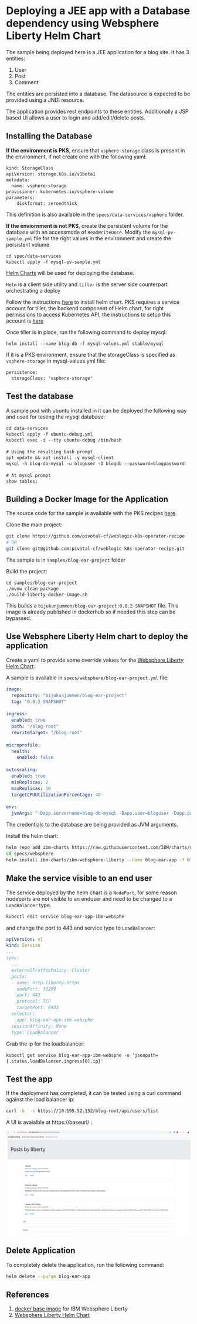 # Deploying a JEE app with a Database dependency using Websphere Liberty Helm Chart

The sample being deployed here is a JEE application for a blog site. It has 3 entities:

1. User 
2. Post 
3. Comment 

The entities are persisted into a database. The datasource is expected to be provided using a JNDI resource. 

The application provides rest endpoints to these entities. Additionally a JSP based UI allows a user to login and add/edit/delete posts.

## Installing the Database

**If the environment is PKS**, ensure that `vsphere-storage` class is present in the environment, if not create one with the following yaml:

```
kind: StorageClass
apiVersion: storage.k8s.io/v1beta1
metadata:
  name: vsphere-storage
provisioner: kubernetes.io/vsphere-volume
parameters:
    diskformat: zeroedthick
```

This definition is also available in the `specs/data-services/vsphere` folder.

**If the enviornment is not PKS**, create the persistent volume for the database with an accessmode of `ReadWriteOnce`. Modify the `mysql-pv-sample.yml` file for the right values in the environment and create the persistent volume

```
cd spec/data-services
kubectl apply -f mysql-pv-sample.yml
```

[Helm Charts](https://helm.sh/) will be used for deploying the database.

`Helm` is a client side utility and `tiller` is the server side counterpart orchestrating a deploy

Follow the instructions [here](https://docs.helm.sh/using_helm) to install helm chart. PKS requires a service account for tiller, the backend component of Helm chart, for right permissions to access Kubernetes API, the instructions to setup this account is [here](https://docs.pivotal.io/runtimes/pks/1-1/configure-tiller-helm.html)


Once tiller is in place, run the following command to deploy mysql:

```
helm install --name blog-db -f mysql-values.yml stable/mysql
```

If it is a PKS environment, ensure that the storageClass is specified as `vsphere-storage` in mysql-values.yml file:

```
persistence:
  storageClass: "vsphere-storage"
```


## Test the database

A sample pod with ubuntu installed in it can be deployed the following way and used for testing the mysql database:

```
cd data-services
kubectl apply -f ubuntu-debug.yml
kubectl exec -i --tty ubuntu-debug /bin/bash

# Using the resulting bash prompt
apt update && apt install -y mysql-client
mysql -h blog-db-mysql -u bloguser -D blogdb --password=blogpassword

# At mysql prompt
show tables;
```

## Building a Docker Image for the Application
The source code for the sample is available with the PKS recipes [here](https://github.com/pivotal-cf/weblogic-k8s-operator-recipe). 

Clone the main project:

```bash
git clone https://github.com/pivotal-cf/weblogic-k8s-operator-recipe
# OR
git clone git@github.com:pivotal-cf/weblogic-k8s-operator-recipe.git
```

The sample is in `samples/blog-ear-project` folder

Build the project:

```
cd samples/blog-ear-project
./mvnw clean package
./build-liberty-docker-image.sh
```

This builds a `bijukunjummen/blog-ear-project:0.0.2-SNAPSHOT` file. This image is already published in dockerhub so if needed this step can be bypassed.


## Use Websphere Liberty Helm chart to deploy the application

Create a yaml to provide some override values for the [Websphere Liberty Helm Chart](https://github.com/IBM/charts/tree/master/stable/ibm-websphere-liberty/). 

A sample is available in `specs/websphere/blog-ear-project.yml` file:

```yml
image:
  repository: "bijukunjummen/blog-ear-project"
  tag: "0.0.2-SNAPSHOT"

ingress:
  enabled: true
  path: "/blog-root"
  rewriteTarget: "/blog-root"

microprofile:
  health: 
    enabled: false  

autoscaling:
  enabled: true
  minReplicas: 2
  maxReplicas: 10
  targetCPUUtilizationPercentage: 40
  
env:
  jvmArgs: "-Dapp.servername=blog-db-mysql -Dapp.user=bloguser -Dapp.password=blogpassword -Dapp.database=blogdb"  
```

The credentials to the database are being provided as JVM arguments.


Install the helm chart:

```bash
helm repo add ibm-charts https://raw.githubusercontent.com/IBM/charts/master/repo/stable/
cd specs/websphere
helm install ibm-charts/ibm-websphere-liberty --name blog-ear-app -f blog-ear-project.yml
```

## Make the service visible to an end user

The service deployed by the helm chart is a `NodePort`, for some reason nodeports are not visible to an enduser and need to be changed to a `LoadBalancer` type. 

```bash
kubectl edit service blog-ear-app-ibm-websphe
```

and change the port to 443 and service type to `LoadBalancer`:

```yml
apiVersion: v1
kind: Service
...
spec:
  ...
  externalTrafficPolicy: Cluster
  ports:
  - name: http-liberty-https
    nodePort: 32299
    port: 443
    protocol: TCP
    targetPort: 9443
  selector:
    app: blog-ear-app-ibm-websphe
  sessionAffinity: None
  type: LoadBalancer
```

Grab the ip for the loadbalancer:

```
kubectl get service blog-ear-app-ibm-websphe -o 'jsonpath={.status.loadBalancer.ingress[0].ip}'
```

## Test the app
If the deployment has completed, it can be tested using a curl command against the load balancer ip:

```bash
curl -k  -s https://10.195.52.152/blog-root/api/users/list
```

A UI is avaialble at https://baseurl/ :

![Sample UI](./images/SampleAppUI.png)

## Delete Application
To completely delete the application, run the following command:

```bash
helm delete --purge blog-ear-app
```
## References

1. [docker base image](https://github.com/docker-library/docs/tree/master/websphere-liberty) for 
IBM Websphere Liberty
1.  [Websphere Liberty Helm Chart](https://github.com/IBM/charts/tree/master/stable/ibm-websphere-liberty/) 